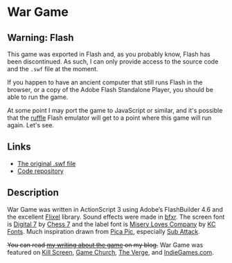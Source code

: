 # War Game

## Warning: Flash

This game was exported in Flash and, as you probably know, Flash has been discontinued. As such, I can only provide access to the source code and the `.swf` file at the moment.

If you happen to have an ancient computer that still runs Flash in the browser, or a copy of the Adobe Flash Standalone Player, you should be able to run the game.

At some point I may port the game to JavaScript or similar, and it's possible that the [ruffle](https://ruffle.rs/) Flash emulator will get to a point where this game will run again. Let's see.

## Links

* [The original .swf file](https://github.com/pippinbarr/war-game/releases/tag/swf)
* [Code repository](https://github.com/pippinbarr/war-game)

## Description
War Game was written in ActionScript 3 using Adobe&#8217;s FlashBuilder 4.6 and the excellent [Flixel](http://www.flixel.org/) library. Sound effects were made in [bfxr](http://www.bfxr.net/). The screen font is [Digital 7](http://www.dafont.com/digital-7.font) by [Chess 7](http://www.dafont.com/chess-7-chess-7.d1833) and the label font is [Misery Loves Company](http://www.dafont.com/misery-loves-company.font) by [KC Fonts](http://www.kcfonts.com/). Much inspiration drawn from [Pica Pic](http://www.pica-pic.com/), especially [Sub Attack](http://www.pica-pic.com/#/sub_attack/).

~~You can read [my writing about the game](http://www.pippinbarr.com/tag/war-game?order=asc) on my blog.~~ War Game was featured on [Kill Screen](http://killscreendaily.com/headlines/ks-contributor-and-flash-game-fave-pippin-barrs-new-game-full-metal-jacket-tiger-handheld/), [Game Church](http://gamechurch.com/news-play-a-real-war-game-for-free/), [The Verge](http://www.theverge.com/2012/6/16/3091154/play-this-war-game-pippin-barr), and [IndieGames.com](http://indiegames.com/2012/06/browser_game_pick_war_game_pip.html).
